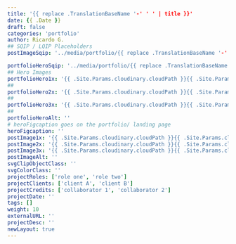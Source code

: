 ```yaml
---
title: '{{ replace .TranslationBaseName '-' ' ' | title }}'
date: {{ .Date }}
draft: false
categories: 'portfolio'
author: Ricardo G.
## SQIP / LQIP Placeholders
postImageSqip: '../media/portfolio/{{ replace .TranslationBaseName '-' '_' | lower }}/sqip.svg'

portfolioHeroSqip: '../media/portfolio/{{ replace .TranslationBaseName '-' '_' | lower }}/sqip.svg'
## Hero Images
portfolioHero1x: '{{ .Site.Params.cloudinary.cloudPath }}{{ .Site.Params.cloudinary.portfolioHero }}{{ .Site.Params.cloudinary.cloudId }}{{ replace .TranslationBaseName '-' '_' | lower }}/placeHolder_sm.png'
##
portfolioHero2x: '{{ .Site.Params.cloudinary.cloudPath }}{{ .Site.Params.cloudinary.portfolioHero }}{{ .Site.Params.cloudinary.cloudId }}{{ replace .TranslationBaseName '-' '_' | lower }}/heroPlaceholder@2x.png'
##
portfolioHero3x: '{{ .Site.Params.cloudinary.cloudPath }}{{ .Site.Params.cloudinary.portfolioHero }}{{ .Site.Params.cloudinary.cloudId }}{{ replace .TranslationBaseName '-' '_' | lower }}/heroPlaceholder@3x.png'
##
portfolioHeroAlt: ''
# heroFigcaption goes on the portfolio/ landing page
heroFigcaption: ''
postImage1x: '{{ .Site.Params.cloudinary.cloudPath }}{{ .Site.Params.cloudinary.postImage }}{{ .Site.Params.cloudinary.cloudID }}{{ replace .TranslationBaseName '-' '_' | lower }}/file-name.jpg'
postImage2x: '{{ .Site.Params.cloudinary.cloudPath }}{{ .Site.Params.cloudinary.postImage }}{{ .Site.Params.cloudinary.cloudID }}{{ replace .TranslationBaseName '-' '_' | lower }}/file-name.jpg'
postImage3x: '{{ .Site.Params.cloudinary.cloudPath }}{{ .Site.Params.cloudinary.postImage }}{{ .Site.Params.cloudinary.cloudID }}{{ replace .TranslationBaseName '-' '_' | lower }}/file-name.jpg'
postImageAlt: ''
svgClipObjectClass: ''
svgColorClass: ''
projectRoles: ['role one', 'role two']
projectClients: ['client A', 'client B']
projectCredits: ['collaborator 1', 'collaborator 2']
projectDate: ''
tags: []
weight: 10
externalURL: ''
projectDesc: ''
newLayout: true
---
```

